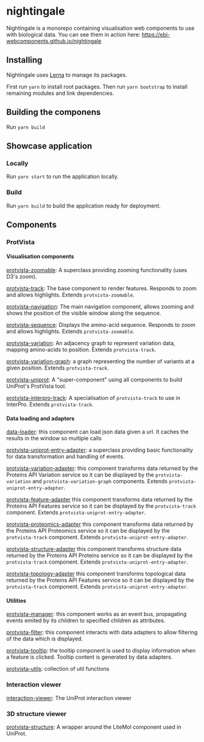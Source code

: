 # nightingale

Nightingale is a monorepo containing visualisation web components to use with biological data. You can see them in action here: https://ebi-webcomponents.github.io/nightingale

## Installing

Nightingale uses [Lerna](https://lernajs.io/) to manage its packages.

First run `yarn` to install root packages. Then run `yarn bootstrap` to install remaining modules and link dependencies.

## Building the componens

Run `yarn build`

## Showcase application

### Locally

Run `yarn start` to run the application locally.

### Build

Run `yarn build` to build the application ready for deployment.

## Components

### ProtVista

#### Visualisation components

[protvista-zoomable](packages/protvista-zoomable): A superclass providing zooming functionality (uses D3's zoom).

[protvista-track](packages/protvista-track): The base component to render features. Responds to zoom and allows highlights. Extends `protvista-zoomable`.

[protvista-navigation](packages/protvista-navigation): The main navigation component, allows zooming and shows the position of the visible window along the sequence.

[protvista-sequence](packages/protvista-sequence): Displays the amino-acid sequence. Responds to zoom and allows highlights. Extends `protvista-zoomable`.

[protvista-variation](packages/protvista-variation): An adjacency graph to represent variation data, mapping amino-acids to position. Extends `protvista-track`.

[protvista-variation-graph](packages/protvista-variation-graph): a graph representing the number of variants at a given position. Extends `protvista-track`.

[protvista-uniprot](packages/protvista-uniprot): A "super-component" using all components to build UniProt's ProtVista tool.

[protvista-interpro-track](packages/protvista-interpro-track): A specialisation of `protvista-track` to use in InterPro. Extends `protvista-track`.


#### Data loading and adapters

[data-loader](packages/data-loader): this component can load json data given a url. It caches the results in the window so multiple calls 

[protvista-uniprot-entry-adapter](packages/protvista-uniprot-entry-adapter): a superclass providing basic functionality for data transformation and handling of events.

[protvista-variation-adapter](packages/protvista-variation-adapter): this component transforms data returned by the Proteins API Variation service so it can be displayed by the `protvista-variation` and `protvista-variation-graph` components. Extends `protvista-uniprot-entry-adapter`.

[protvista-feature-adapter](packages/protvista-feature-adapter) this component transforms data returned by the Proteins API Features service so it can be displayed by the `protvista-track` component. Extends `protvista-uniprot-entry-adapter`.

[protvista-proteomics-adapter](packages/protvista-proteomics-adapter) this component transforms data returned by the Proteins API Proteomics service so it can be displayed by the `protvista-track` component. Extends `protvista-uniprot-entry-adapter`.

[protvista-structure-adapter](packages/protvista-structure-adapter) this component transforms structure data returned by the Proteins API Proteins service so it can be displayed by the `protvista-track` component. Extends `protvista-uniprot-entry-adapter`.

[protvista-topology-adapter](packages/protvista-topology-adapter) this component transforms topological data returned by the Proteins API Features service so it can be displayed by the `protvista-track` component. Extends `protvista-uniprot-entry-adapter`.

#### Utilities
[protvista-manager](packages/protvista-manager): this component works as an event bus, propagating events emited by its children to specified children as attributes.

[protvista-filter](packages/protvista-filter): this component interacts with data adapters to allow filtering of the data which is displayed.

[protvista-tooltip](packages/protvista-tooltip): the tooltip component is used to display information when a feature is clicked. Tooltip content is generated by data adapters.

[protvista-utils](packages/protvista-utils): collection of util functions

### Interaction viewer
[interaction-viewer](packages/interaction-viewer): The UniProt interaction viewer

### 3D structure viewer
[protvista-structure](packages/protvista-structure): A wrapper around the LiteMol component used in UniProt.

